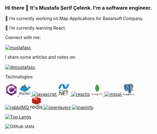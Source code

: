 ### Hi there 👋 It's Mustafa Şerif Çelenk. I'm a software engineer.

🔭 I’m currently working on Map Applications for Basarsoft Company.

🌱 I’m currently learning React.



Connect with me:

<a href="https://www.linkedin.com/in/mustafa-%C5%9Ferif-%C3%A7elenk/" rel="nofollow"><img align="center" src="https://raw.githubusercontent.com/rahuldkjain/github-profile-readme-generator/master/src/images/icons/Social/linked-in-alt.svg" alt="mustafasc" height="30" width="40" style="max-width: 100%;"></a>

I share some articles and notes on:

<a href="https://medium.com/@mustafaserifcelenk" rel="nofollow"><img align="center" src="https://raw.githubusercontent.com/rahuldkjain/github-profile-readme-generator/master/src/images/icons/Social/medium.svg" alt="@mustafasc" height="30" width="40" style="max-width: 100%;"></a>

Technologies:

<a href="https://www.w3schools.com/cs/" rel="nofollow"> <img src="https://raw.githubusercontent.com/devicons/devicon/master/icons/csharp/csharp-original.svg" alt="csharp" width="40" height="40" style="max-width: 100%;"> </a> <a href="https://www.docker.com/" rel="nofollow"> <img src="https://raw.githubusercontent.com/devicons/devicon/master/icons/docker/docker-original-wordmark.svg" alt="docker" width="40" height="40" style="max-width: 100%;"> </a> 
<a href="https://www.javascript.com/" rel="nofollow"> <img src="https://user-images.githubusercontent.com/25181517/117447155-6a868a00-af3d-11eb-9cfe-245df15c9f3f.png" alt="javascript" width="40" height="40" style="max-width: 100%;"></a>
<a href="https://dotnet.microsoft.com/" rel="nofollow"> <img src="https://raw.githubusercontent.com/devicons/devicon/master/icons/dot-net/dot-net-original-wordmark.svg" alt="dotnet" width="40" height="40" style="max-width: 100%;"> </a> 
<a href="https://reactjs.org/" rel="nofollow"> <img src="https://user-images.githubusercontent.com/25181517/183897015-94a058a6-b86e-4e42-a37f-bf92061753e5.png" alt="reactjs" width="40" height="40" style="max-width: 100%;"></a>
<a href="https://www.mongodb.com/" rel="nofollow"> <img src="https://raw.githubusercontent.com/devicons/devicon/master/icons/mongodb/mongodb-original-wordmark.svg" alt="mongodb" width="40" height="40" style="max-width: 100%;"> </a>
<a href="https://www.microsoft.com/en-us/sql-server" rel="nofollow"> <img src="https://camo.githubusercontent.com/42dfd0950d93092d82d677877fe87d5bab1e2acccc1110bf0f9dd755988ccb7e/68747470733a2f2f7777772e7376677265706f2e636f6d2f73686f772f3330333232392f6d6963726f736f66742d73716c2d7365727665722d6c6f676f2e737667" alt="mssql" width="40" height="40" data-canonical-src="https://www.svgrepo.com/show/303229/microsoft-sql-server-logo.svg" style="max-width: 100%;"> </a> 
<a href="https://www.postgresql.org" rel="nofollow"> <img src="https://raw.githubusercontent.com/devicons/devicon/master/icons/postgresql/postgresql-original-wordmark.svg" alt="postgresql" width="40" height="40" style="max-width: 100%;"> </a>
<a href="https://www.rabbitmq.com" rel="nofollow"> <img src="https://camo.githubusercontent.com/52efcb7f1ba0a82b322c4d1eb8d33ebe886627b405013ed2f1d1c3cf818abbeb/68747470733a2f2f7777772e766563746f726c6f676f2e7a6f6e652f6c6f676f732f7261626269746d712f7261626269746d712d69636f6e2e737667" alt="rabbitMQ" width="40" height="40" data-canonical-src="https://www.vectorlogo.zone/logos/rabbitmq/rabbitmq-icon.svg" style="max-width: 100%;"> </a>
<a href="https://redis.io" rel="nofollow"> <img src="https://raw.githubusercontent.com/devicons/devicon/master/icons/redis/redis-original-wordmark.svg" alt="redis" width="40" height="40" style="max-width: 100%;"> </a> 
<a href="https://openlayers.org/" rel="nofollow"> <img src="https://user-images.githubusercontent.com/72551126/211200225-2c0ef133-4f93-4479-9840-25479dd4e5cc.png" alt="openlayers" width="40" height="40" style="max-width: 100%;"></a>
<a href="https://www.precisely.com/product/precisely-mapinfo/mapinfo-pro" rel="nofollow"> <img src="https://img.informer.com/icons/png/128/6199/6199792.png" alt="mapinfo" width="40" height="40" style="max-width: 100%;"></a>


[![Top Langs](https://github-readme-stats.vercel.app/api/top-langs/?username=mustafaserifcelenk&layout=compact)](https://github.com/mustafaserifcelenk/github-readme-stats)

![Github stats](https://github-readme-stats.vercel.app/api?username=mustafaserifcelenk&theme=highcontrast&show_icons=true&count_private=true)











<!--
**mustafaserifcelenk/mustafaserifcelenk** is a ✨ _special_ ✨ repository because its `README.md` (this file) appears on your GitHub profile.

Here are some ideas to get you started:

- 🔭 I’m currently working on ...
- 🌱 I’m currently learning ...
- 👯 I’m looking to collaborate on ...
- 🤔 I’m looking for help with ...
- 💬 Ask me about ...
- 📫 How to reach me: ...
- 😄 Pronouns: ...
- ⚡ Fun fact: ...
-->
